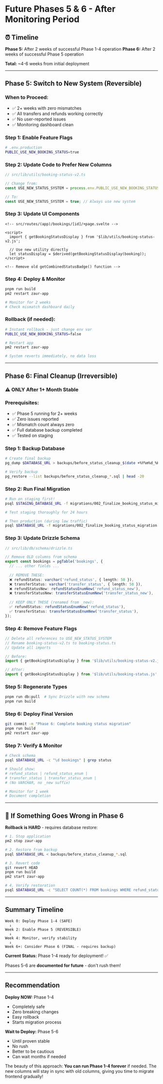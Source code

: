# Future Phases 5 & 6 - After Monitoring Period

## ⏰ Timeline

**Phase 5:** After 2 weeks of successful Phase 1-4 operation
**Phase 6:** After 2 weeks of successful Phase 5 operation

**Total:** ~4-6 weeks from initial deployment

---

## Phase 5: Switch to New System (Reversible)

### When to Proceed:
- ✅ 2+ weeks with zero mismatches
- ✅ All transfers and refunds working correctly
- ✅ No user-reported issues
- ✅ Monitoring dashboard clean

### Step 1: Enable Feature Flags

```bash
# .env.production
PUBLIC_USE_NEW_BOOKING_STATUS=true
```

### Step 2: Update Code to Prefer New Columns

```typescript
// src/lib/utils/booking-status-v2.ts

// Change from:
const USE_NEW_STATUS_SYSTEM = process.env.PUBLIC_USE_NEW_BOOKING_STATUS === 'true';

// To:
const USE_NEW_STATUS_SYSTEM = true; // Always use new system
```

### Step 3: Update UI Components

```svelte
<!-- src/routes/(app)/bookings/[id]/+page.svelte -->

<script>
  import { getBookingStatusDisplay } from '$lib/utils/booking-status-v2.js';
  
  // Use new utility directly
  let statusDisplay = $derived(getBookingStatusDisplay(booking));
</script>

<!-- Remove old getCombinedStatusBadge() function -->
```

### Step 4: Deploy & Monitor

```bash
pnpm run build
pm2 restart zaur-app

# Monitor for 2 weeks
# Check mismatch dashboard daily
```

### Rollback (if needed):

```bash
# Instant rollback - just change env var
PUBLIC_USE_NEW_BOOKING_STATUS=false

# Restart app
pm2 restart zaur-app

# System reverts immediately, no data loss
```

---

## Phase 6: Final Cleanup (Irreversible)

### ⚠️ ONLY After 1+ Month Stable

### Prerequisites:
- ✅ Phase 5 running for 2+ weeks
- ✅ Zero issues reported
- ✅ Mismatch count always zero
- ✅ Full database backup completed
- ✅ Tested on staging

### Step 1: Backup Database

```bash
# Create final backup
pg_dump $DATABASE_URL > backups/before_status_cleanup_$(date +%Y%m%d_%H%M%S).sql

# Verify backup
pg_restore --list backups/before_status_cleanup_*.sql | head -20
```

### Step 2: Run Final Migration

```bash
# Run on staging first!
psql $STAGING_DATABASE_URL -f migrations/002_finalize_booking_status_migration.sql

# Test staging thoroughly for 24 hours

# Then production (during low traffic)
psql $DATABASE_URL -f migrations/002_finalize_booking_status_migration.sql
```

### Step 3: Update Drizzle Schema

```typescript
// src/lib/db/schema/drizzle.ts

// Remove OLD columns from schema
export const bookings = pgTable('bookings', {
  // ... other fields ...
  
  // REMOVE THESE:
  ❌ refundStatus: varchar('refund_status', { length: 50 }),
  ❌ transferStatus: varchar('transfer_status', { length: 50 }),
  ❌ refundStatusNew: refundStatusEnumNew('refund_status_new'),
  ❌ transferStatusNew: transferStatusEnumNew('transfer_status_new'),
  
  // KEEP ONLY THESE (renamed from _new):
  ✅ refundStatus: refundStatusEnumNew('refund_status'),
  ✅ transferStatus: transferStatusEnumNew('transfer_status'),
});
```

### Step 4: Remove Feature Flags

```typescript
// Delete all references to USE_NEW_STATUS_SYSTEM
// Rename booking-status-v2.ts to booking-status.ts
// Update all imports

// Before:
import { getBookingStatusDisplay } from '$lib/utils/booking-status-v2.js';

// After:
import { getBookingStatusDisplay } from '$lib/utils/booking-status.js';
```

### Step 5: Regenerate Types

```bash
pnpm run db:pull  # Sync Drizzle with new schema
pnpm run build
```

### Step 6: Deploy Final Version

```bash
git commit -m "Phase 6: Complete booking status migration"
pnpm run build
pm2 restart zaur-app
```

### Step 7: Verify & Monitor

```bash
# Check schema
psql $DATABASE_URL -c "\d bookings" | grep status

# Should show:
# refund_status | refund_status_enum | 
# transfer_status | transfer_status_enum |
# (No VARCHAR, no _new suffix)

# Monitor for 1 week
# Document completion
```

---

## 🚨 If Something Goes Wrong in Phase 6

**Rollback is HARD** - requires database restore:

```bash
# 1. Stop application
pm2 stop zaur-app

# 2. Restore from backup
psql $DATABASE_URL < backups/before_status_cleanup_*.sql

# 3. Revert code
git revert HEAD
pnpm run build
pm2 start zaur-app

# 4. Verify restoration
psql $DATABASE_URL -c "SELECT COUNT(*) FROM bookings WHERE refund_status_new IS NOT NULL"
```

---

## Summary Timeline

```
Week 0: Deploy Phase 1-4 (SAFE)
  ↓
Week 2: Enable Phase 5 (REVERSIBLE)
  ↓  
Week 4: Monitor, verify stability
  ↓
Week 6+: Consider Phase 6 (FINAL - requires backup)
```

**Current Status:** Phase 1-4 ready for deployment! ✅

Phases 5-6 are **documented for future** - don't rush them!

---

## Recommendation

**Deploy NOW:** Phase 1-4
- Completely safe
- Zero breaking changes
- Easy rollback
- Starts migration process

**Wait to Deploy:** Phase 5-6
- Until proven stable
- No rush
- Better to be cautious
- Can wait months if needed

The beauty of this approach: **You can run Phase 1-4 forever** if needed. The new columns will stay in sync with old columns, giving you time to migrate frontend gradually!

